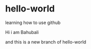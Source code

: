 # hello-world
learning how to use github

Hi i am Bahubali

and this is a new branch of hello-world

